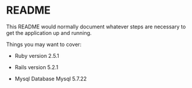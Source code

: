 # README

This README would normally document whatever steps are necessary to get the
application up and running.

Things you may want to cover:

* Ruby version
2.5.1

* Rails version
5.2.1

* Mysql Database
Mysql 5.7.22
